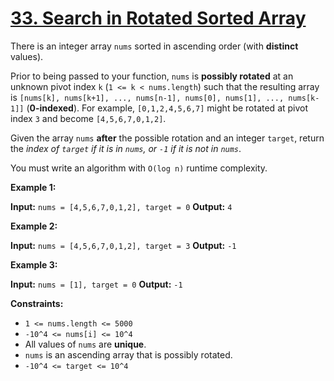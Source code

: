 # [33. Search in Rotated Sorted Array](https://leetcode.com/problems/search-in-rotated-sorted-array/)

There is an integer array `nums` sorted in ascending order (with **distinct** values).

Prior to being passed to your function, `nums` is **possibly rotated** at an unknown pivot index `k`
(`1 <= k < nums.length`) such that the resulting array is
`[nums[k], nums[k+1], ..., nums[n-1], nums[0], nums[1], ..., nums[k-1]]` (**0-indexed**).
For example, `[0,1,2,4,5,6,7]` might be rotated at pivot index `3` and become `[4,5,6,7,0,1,2]`.

Given the array `nums` **after** the possible rotation and an integer `target`, return the _index of `target` if it is in `nums`,
or `-1` if it is not in `nums`_.

You must write an algorithm with `O(log n)` runtime complexity.

 

**Example 1:**

**Input:** `nums = [4,5,6,7,0,1,2], target = 0`
**Output:** `4`


**Example 2:**

**Input:** `nums = [4,5,6,7,0,1,2], target = 3`
**Output:** `-1`


**Example 3:**

**Input:** `nums = [1], target = 0`
**Output:** `-1`
 

**Constraints:**

* `1 <= nums.length <= 5000`
* `-10^4 <= nums[i] <= 10^4`
* All values of `nums` are **unique**.
* `nums` is an ascending array that is possibly rotated.
* `-10^4 <= target <= 10^4`